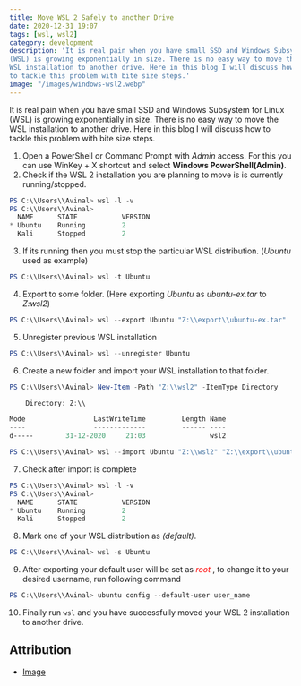 ```yaml
---
title: Move WSL 2 Safely to another Drive
date: 2020-12-31 19:07
tags: [wsl, wsl2]
category: development
description: 'It is real pain when you have small SSD and Windows Subsystem for Linux
(WSL) is growing exponentially in size. There is no easy way to move the
WSL installation to another drive. Here in this blog I will discuss how
to tackle this problem with bite size steps.'
image: "/images/windows-wsl2.webp"
---
```


It is real pain when you have small SSD and Windows Subsystem for Linux
(WSL) is growing exponentially in size. There is no easy way to move the
WSL installation to another drive. Here in this blog I will discuss how
to tackle this problem with bite size steps.

1. Open a PowerShell or Command Prompt with *Admin* access. For this you can
use WinKey + X shortcut and select **Windows PowerShell(Admin)**.
2. Check if the WSL 2 installation you are planning to move is is
currently running/stopped.

```powershell
PS C:\\Users\\Avinal> wsl -l -v
PS C:\\Users\\Avinal>
  NAME      STATE           VERSION
* Ubuntu    Running         2
  Kali      Stopped         2
```

3. If its running then you must stop the particular WSL distribution.
(*Ubuntu* used as example)

```powershell
PS C:\\Users\\Avinal> wsl -t Ubuntu
```

4. Export to some folder. (Here exporting *Ubuntu* as *ubuntu-ex.tar*
    to *Z:wsl2*)

```powershell
PS C:\\Users\\Avinal> wsl --export Ubuntu "Z:\\export\\ubuntu-ex.tar"
```

5. Unregister previous WSL installation

```powershell
PS C:\\Users\\Avinal> wsl --unregister Ubuntu
```

6. Create a new folder and import your WSL installation to that folder.

```powershell
PS C:\\Users\\Avinal> New-Item -Path "Z:\\wsl2" -ItemType Directory

    Directory: Z:\\

Mode                 LastWriteTime         Length Name
----                 -------------         ------ ----
d-----        31-12-2020     21:03                wsl2

PS C:\\Users\\Avinal> wsl --import Ubuntu "Z:\\wsl2" "Z:\\export\\ubuntu-ex.tar"
```

7. Check after import is complete

```powershell
PS C:\\Users\\Avinal> wsl -l -v
PS C:\\Users\\Avinal>
  NAME      STATE           VERSION
* Ubuntu    Running         2
  Kali      Stopped         2
```

8. Mark one of your WSL distribution as *(default)*.

```powershell
PS C:\\Users\\Avinal> wsl -s Ubuntu
```

9. After exporting your default user will be set as
    <i style="color:red">root</i> , to change it to your desired
    username, run following command

```powershell
PS C:\\Users\\Avinal> ubuntu config --default-user user_name
```

10. Finally run `wsl` and you have successfully moved your WSL 2
    installation to another drive.

## Attribution

- [Image](https://www.atwix.com/magento/magento-2-with-docker-for-windows-and-wsl-2/)
